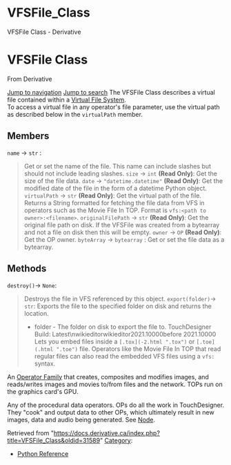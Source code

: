 

# VFSFile_Class

VFSFile Class - Derivative




# VFSFile Class
From Derivative

[Jump to navigation](#mw-head)
[Jump to search](#searchInput)
The VFSFile Class describes a virtual file contained within a [Virtual File System](Virtual_File_System.html "Virtual File System").  
To access a virtual file in any operator's file parameter, use the virtual path as described below in the `virtualPath` member.
  

## Members
`name` → `str` :
> Get or set the name of the file. This name can include slashes but should not include leading slashes.
`size` → `int` **(Read Only)**:
> Get the size of the file data.
`date` → `"datetime.datetime"` **(Read Only)**:
> Get the modified date of the file in the form of a datetime Python object.
`virtualPath` → `str` **(Read Only)**:
> Get the virtual path of the file. Returns a String formatted for fetching the file data from VFS in operators such as the Movie File In TOP. Format is `vfs:<path to owner>:<filename>`.
`originalFilePath` → `str` **(Read Only)**:
> Get the original file path on disk. If the VFSFile was created from a bytearray and not a file on disk then this will be empty.
`owner` → `OP` **(Read Only)**:
> Get the OP owner.
`byteArray` → `bytearray` :
> Get or set the file data as a bytearray.
## Methods
`destroy()`→ `None`:
> Destroys the file in VFS referenced by this object.
`export(folder)`→ `str`:
> Exports the file to the specified folder on disk and returns the location.
> 
> * folder - The folder on disk to export the file to.
TouchDesigner Build: Latest\nwikieditorwikieditor2021.10000before 2021.10000
Lets you embed files inside a `[.tox](-2.html ".tox")` or `[.toe](.html ".toe")` file. Operators like the Movie File In TOP that read regular files can also read the embedded VFS files using a `vfs:` syntax.

An [Operator Family](Operator_Family.html "Operator Family") that creates, composites and modifies images, and reads/writes images and movies to/from files and the network. TOPs run on the graphics card's GPU.

Any of the procedural data operators. OPs do all the work in TouchDesigner. They "cook" and output data to other OPs, which ultimately result in new images, data and audio being generated. See [Node](Node.html "Node").

Retrieved from "<https://docs.derivative.ca/index.php?title=VFSFile_Class&oldid=31589>"
[Category](Special_Categories.html "Special:Categories"):
* [Python Reference](Category_Python_Reference.html "Category:Python Reference")